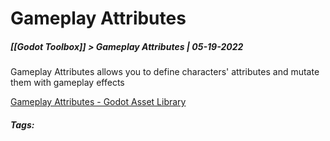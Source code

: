 # Gameplay Attributes
##### [[Godot Toolbox]] > Gameplay Attributes | 05-19-2022

Gameplay Attributes allows you to define characters' attributes and mutate them with gameplay effects

[Gameplay Attributes - Godot Asset Library](https://godotengine.org/asset-library/asset/932)

##### Tags: 